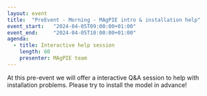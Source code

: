 ```yaml
---
layout: event
title:  "PreEvent - Morning - MAgPIE intro & installation help"
event_start:   "2024-04-05T09:00:00+01:00"
event_end:     "2024-04-05T10:00:00+01:00"
agenda:
  - title: Interactive help session
    length: 60
    presenter: MAgPIE team
---
```


At this pre-event we will offer a interactive Q&A session to help with installation problems. Please try to install the model in advance!

